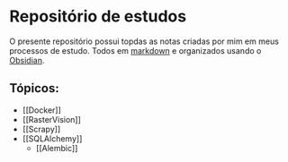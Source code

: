 # Repositório de estudos

O presente repositório possui topdas as notas criadas por mim em meus processos de estudo. Todos em [markdown](https://en.wikipedia.org/wiki/Markdown) e organizados usando o [Obsidian](https://obsidian.md/).

## Tópicos:
* [[Docker]]
* [[RasterVision]]
* [[Scrapy]]
* [[SQLAlchemy]]
	* [[Alembic]]
